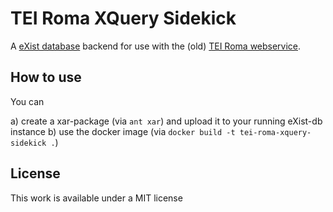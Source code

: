 # TEI Roma XQuery Sidekick 

A [eXist database](http://exist-db.org/) backend for use with the (old) [TEI Roma webservice](http://www.tei-c.org/Roma/).

## How to use

You can 

a) create a xar-package (via `ant xar`) and upload it to your running eXist-db instance
b) use the docker image (via `docker build -t tei-roma-xquery-sidekick .`)

## License

This work is available under a MIT license
